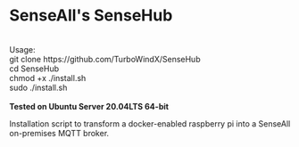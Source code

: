 # SenseAll's SenseHub</br>
</br>
Usage:</br>
git clone https://github.com/TurboWindX/SenseHub</br>
cd SenseHub</br>
chmod +x ./install.sh</br>
sudo ./install.sh</br>
</br>
<b>Tested on Ubuntu Server 20.04LTS 64-bit</b>
</br>

Installation script to transform a docker-enabled raspberry pi into a SenseAll on-premises MQTT broker.</br>
